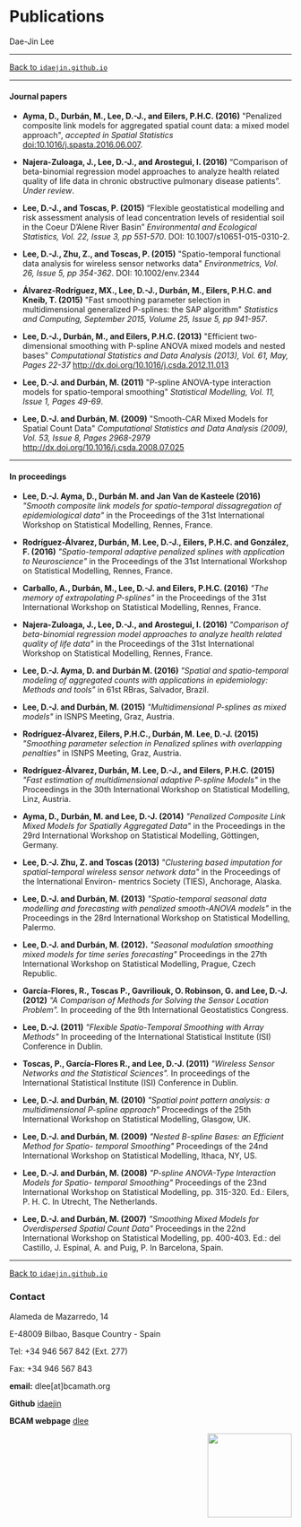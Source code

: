 # **Publications**
Dae-Jin Lee  

----------------------------

[Back to `idaejin.github.io`](http://idaejin.github.io/)

----------------------------

#### Journal papers

* **Ayma, D., Durbán, M., Lee, D.-J., and Eilers, P.H.C. (2016)** "Penalized composite link models for aggregated spatial count data: a mixed model approach", *accepted in Spatial Statistics*  [doi:10.1016/j.spasta.2016.06.007](doi:10.1016/j.spasta.2016.06.007).

* **Najera-Zuloaga, J., Lee, D.-J., and Arostegui, I. (2016)** “Comparison of beta-binomial regression model approaches to analyze health related quality of life data in chronic obstructive pulmonary disease patients”. *Under review*.

*    **Lee, D.-J., and Toscas, P. (2015)** “Flexible geostatistical modelling and risk assessment analysis of lead concentration levels of residential soil in the Coeur D’Alene River Basin” *Environmental and Ecological Statistics, Vol. 22, Issue 3, pp 551-570*. DOI: 10.1007/s10651-015-0310-2.

*    **Lee, D.-J., Zhu, Z., and Toscas, P. (2015)** "Spatio-temporal functional data analysis for wireless sensor networks data" *Environmetrics, Vol. 26, Issue 5, pp 354-362*. DOI: 10.1002/env.2344

*    **Álvarez-Rodríguez, MX., Lee, D.-J., Durbán, M., Eilers, P.H.C. and Kneib, T. (2015)** "Fast smoothing parameter selection in multidimensional generalized P-splines: the SAP algorithm" *Statistics and Computing, September 2015, Volume 25, Issue 5, pp 941-957*.

*    **Lee, D.-J., Durbán, M., and Eilers, P.H.C. (2013)** "Efficient two-dimensional smoothing with P-spline ANOVA mixed models and nested bases" *Computational Statistics and Data Analysis (2013), Vol. 61, May, Pages 22-37* http://dx.doi.org/10.1016/j.csda.2012.11.013

*    **Lee, D.-J. and Durbán, M. (2011)** "P-spline ANOVA-type interaction models for spatio-temporal smoothing" *Statistical Modelling, Vol. 11, Issue 1, Pages 49-69*.

*    **Lee, D.-J. and Durbán, M. (2009)** "Smooth-CAR Mixed Models for Spatial Count Data" *Computational Statistics and Data Analysis (2009), Vol. 53, Issue 8, Pages 2968-2979* http://dx.doi.org/10.1016/j.csda.2008.07.025
    

----------------------------

#### In proceedings

* **Lee, D.-J. Ayma, D., Durbán M. and Jan Van de Kasteele (2016)** *"Smooth
composite link models for spatio-temporal dissagregation of epidemiological data"* in the Proceedings of the 31st International Workshop on Statistical Modelling, Rennes, France.

* **Rodríguez-Álvarez, Durbán, M. Lee, D.-J., Eilers, P.H.C. and González, F. (2016)** *"Spatio-temporal adaptive penalized splines with application to Neuroscience"* in the Proceedings of the 31st International Workshop on Statistical Modelling, Rennes, France.

* **Carballo, A., Durbán, M., Lee, D.-J. and Eilers, P.H.C. (2016)** *"The memory of extrapolating
P-splines"* in the Proceedings of the 31st International Workshop on Statistical Modelling, Rennes, France.


* **Najera-Zuloaga, J., Lee, D.-J., and Arostegui, I. (2016)** *"Comparison of beta-binomial regression model approaches to analyze health related quality of life data"* in the Proceedings of the 31st International Workshop on Statistical Modelling, Rennes, France.


* **Lee, D.-J. Ayma, D. and Durbán M. (2016)** *"Spatial and spatio-temporal modeling of aggregated counts with applications in epidemiology: Methods and tools"* in 61st RBras, Salvador, Brazil.

* **Lee, D.-J. and Durbán, M. (2015)** *"Multidimensional P-splines as mixed models"* in ISNPS Meeting, Graz, Austria.

* **Rodríguez-Álvarez,  Eilers, P.H.C., Durbán, M. Lee, D.-J. (2015)** *"Smoothing parameter selection in Penalized splines with overlapping penalties"* in ISNPS Meeting, Graz, Austria.

* **Rodríguez-Álvarez, Durbán, M. Lee, D.-J., and Eilers, P.H.C. (2015)** *"Fast estimation of multidimensional adaptive P-spline Models"* in the Proceedings in the 30th International Workshop on Statistical Modelling, Linz, Austria.

* **Ayma, D., Durbán, M. and Lee, D.-J. (2014)** *"Penalized Composite Link Mixed Models for Spatially Aggregated Data"* in the Proceedings in the 29rd International Workshop on Statistical Modelling, Göttingen, Germany.

* **Lee, D.-J. Zhu, Z. and Toscas (2013)** *"Clustering based imputation for spatial-temporal wireless sensor network data"* in the Proceedings of the International Environ- mentrics Society (TIES), Anchorage, Alaska.

* **Lee, D.-J. and Durbán, M. (2013)** *"Spatio-temporal seasonal data modelling and forecasting with penalized smooth-ANOVA models"* in the Proceedings in the 28rd International Workshop on Statistical Modelling, Palermo.

* **Lee, D.-J. and Durbán, M. (2012).** *"Seasonal modulation smoothing mixed models for time series forecasting"* Proceedings in the 27th International Workshop on Statistical Modelling, Prague, Czech Republic.

* **García-Flores, R., Toscas P., Gavriliouk, O. Robinson, G. and Lee, D.-J.  (2012)** *"A Comparison of Methods for Solving the Sensor Location Problem".* In proceeding of the 9th International Geostatistics Congress.

* **Lee, D.-J. (2011)** *"Flexible Spatio-Temporal Smoothing with Array Methods"* In proceeding of the International Statistical Institute (ISI) Conference in Dublin.

* **Toscas, P., García-Flores R., and Lee, D.-J. (2011)** *"Wireless Sensor Networks and the Statistical Sciences".* In proceedings of the International Statistical Institute (ISI) Conference in Dublin.

* **Lee, D.-J. and Durbán, M. (2010)** *"Spatial point pattern analysis: a multidimensional P-spline approach"* Proceedings of the 25th International Workshop on Statistical Modelling, Glasgow, UK.

* **Lee, D.-J. and Durbán, M. (2009)** *"Nested B-spline Bases: an Efficient Method for Spatio- temporal Smoothing"* Proceedings of the 24nd International Workshop on Statistical Modelling, Ithaca, NY, US.

* **Lee, D.-J. and Durbán, M. (2008)** *"P-spline ANOVA-Type Interaction Models for Spatio- temporal Smoothing"* Proceedings of the 23nd International Workshop on Statistical Modelling, pp. 315-320. Ed.: Eilers, P. H. C. In Utrecht, The Netherlands.

* **Lee, D.-J. and Durbán, M. (2007)** *"Smoothing Mixed Models for Overdispersed Spatial Count Data"* Proceedings in the 22nd International Workshop on Statistical Modelling, pp. 400-403. Ed.: del Castillo, J. Espinal, A. and Puig, P. In Barcelona, Spain.






------------------------------------      
[Back to `idaejin.github.io`](http://idaejin.github.io/)

### Contact

Alameda de Mazarredo, 14

E-48009 Bilbao, Basque Country - Spain

Tel: +34 946 567 842 (Ext. 277)

Fax: +34 946 567 843

**email:** dlee[at]bcamath.org

**Github** [idaejin](https://github.com/idaejin/)

**BCAM webpage** [dlee](http://www.bcamath.org/en/people/dlee)

<img src="http://www.bcamath.org/public_images/logo_bcam.jpg" style="width: 150px;" align="right">

